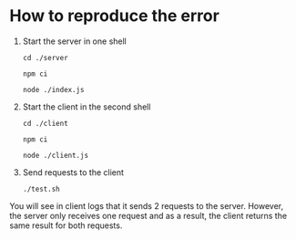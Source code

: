 # How to reproduce the error

1. Start the server in one shell

   `cd ./server`

   `npm ci`

   `node ./index.js`

1. Start the client in the second shell

   `cd ./client`

   `npm ci`

   `node ./client.js`

1. Send requests to the client

   `./test.sh`

You will see in client logs that it sends 2 requests to the server. However, the server only receives one request and as a result, the client returns the same result for both requests.
